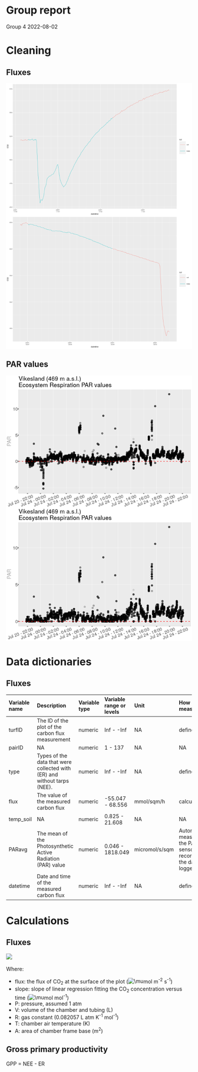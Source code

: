 Group report
================
Group 4
2022-08-02

# Cleaning

## Fluxes

<img src="group_report_files/figure-gfm/unnamed-chunk-1-1.png" title="A flux that requires cleaning" alt="A flux that requires cleaning" style="display: block; margin: auto auto auto 0;" />

<img src="group_report_files/figure-gfm/unnamed-chunk-2-1.png" title="A flux that does not require cleaning" alt="A flux that does not require cleaning" style="display: block; margin: auto auto auto 0;" />

## PAR values

<img src="group_report_files/figure-gfm/unnamed-chunk-3-1.png" title="Problems with PAR values during ER measurements" alt="Problems with PAR values during ER measurements" style="display: block; margin: auto auto auto 0;" />

<img src="group_report_files/figure-gfm/unnamed-chunk-4-1.png" title="Problems corrected. The negative PAR values were replaced by 0 (because it is ER)." alt="Problems corrected. The negative PAR values were replaced by 0 (because it is ER)." style="display: block; margin: auto auto auto 0;" />

# Data dictionaries

## Fluxes

| Variable name | Description                                                              | Variable type | Variable range or levels | Unit           | How measured                                                             |
|:--------------|:-------------------------------------------------------------------------|:--------------|:-------------------------|:---------------|:-------------------------------------------------------------------------|
| turfID        | The ID of the plot of the carbon flux measurement                        | numeric       | Inf - -Inf               | NA             | defined                                                                  |
| pairID        | NA                                                                       | numeric       | 1 - 137                  | NA             | NA                                                                       |
| type          | Types of the data that were collected with (ER) and without tarps (NEE). | numeric       | Inf - -Inf               | NA             | defined                                                                  |
| flux          | The value of the measured carbon flux                                    | numeric       | -55.047 - 68.556         | mmol/sqm/h     | calculated                                                               |
| temp_soil     | NA                                                                       | numeric       | 0.825 - 21.608           | NA             | NA                                                                       |
| PARavg        | The mean of the Photosynthetic Active Radiation (PAR) value              | numeric       | 0.046 - 1818.049         | micromol/s/sqm | Automatically measured by the PAR sensor and recorded to the data logger |
| datetime      | Date and time of the measured carbon flux                                | numeric       | Inf - -Inf               | NA             | defined                                                                  |

# Calculations

## Fluxes

<img src="https://render.githubusercontent.com/render/math?math=\color{violet}flux=slope\times \frac{P\times V}{R\times T\times A}">

Where:

-   flux: the flux of CO<sub>2</sub> at the surface of the plot
    (![\\mu](https://latex.codecogs.com/png.image?%5Cdpi%7B110%7D&space;%5Cbg_white&space;%5Cmu "\mu")mol
    m<sup>-2</sup> s<sup>-1</sup>)
-   slope: slope of linear regression fitting the CO<sub>2</sub>
    concentration versus time
    (![\\mu](https://latex.codecogs.com/png.image?%5Cdpi%7B110%7D&space;%5Cbg_white&space;%5Cmu "\mu")mol
    mol<sup>-1</sup>)
-   P: pressure, assumed 1 atm
-   V: volume of the chamber and tubing (L)
-   R: gas constant (0.082057 L atm K<sup>-1</sup> mol<sup>-1</sup>)
-   T: chamber air temperature (K)
-   A: area of chamber frame base (m<sup>2</sup>)

## Gross primary productivity

GPP = NEE - ER
